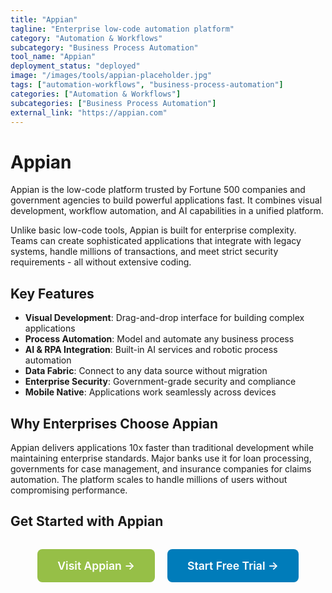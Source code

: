 ```yaml
---
title: "Appian"
tagline: "Enterprise low-code automation platform"
category: "Automation & Workflows"
subcategory: "Business Process Automation"
tool_name: "Appian"
deployment_status: "deployed"
image: "/images/tools/appian-placeholder.jpg"
tags: ["automation-workflows", "business-process-automation"]
categories: ["Automation & Workflows"]
subcategories: ["Business Process Automation"]
external_link: "https://appian.com"
---
```


# Appian

Appian is the low-code platform trusted by Fortune 500 companies and government agencies to build powerful applications fast. It combines visual development, workflow automation, and AI capabilities in a unified platform.

Unlike basic low-code tools, Appian is built for enterprise complexity. Teams can create sophisticated applications that integrate with legacy systems, handle millions of transactions, and meet strict security requirements - all without extensive coding.

## Key Features
- **Visual Development**: Drag-and-drop interface for building complex applications
- **Process Automation**: Model and automate any business process
- **AI & RPA Integration**: Built-in AI services and robotic process automation
- **Data Fabric**: Connect to any data source without migration
- **Enterprise Security**: Government-grade security and compliance
- **Mobile Native**: Applications work seamlessly across devices

## Why Enterprises Choose Appian
Appian delivers applications 10x faster than traditional development while maintaining enterprise standards. Major banks use it for loan processing, governments for case management, and insurance companies for claims automation. The platform scales to handle millions of users without compromising performance.

## Get Started with Appian

<div style="text-align: center; margin: 2rem 0;">
  <a href="https://appian.com" target="_blank" rel="noopener noreferrer" style="display: inline-block; background: #96BF47; color: white; padding: 1rem 2rem; text-decoration: none; border-radius: 8px; font-weight: 600; font-size: 1.1rem; margin-right: 1rem;">Visit Appian →</a>
  <a href="https://appian.com/platform/free-trial.html" target="_blank" rel="noopener noreferrer" style="display: inline-block; background: #007cba; color: white; padding: 1rem 2rem; text-decoration: none; border-radius: 8px; font-weight: 600; font-size: 1.1rem;">Start Free Trial →</a>
</div>